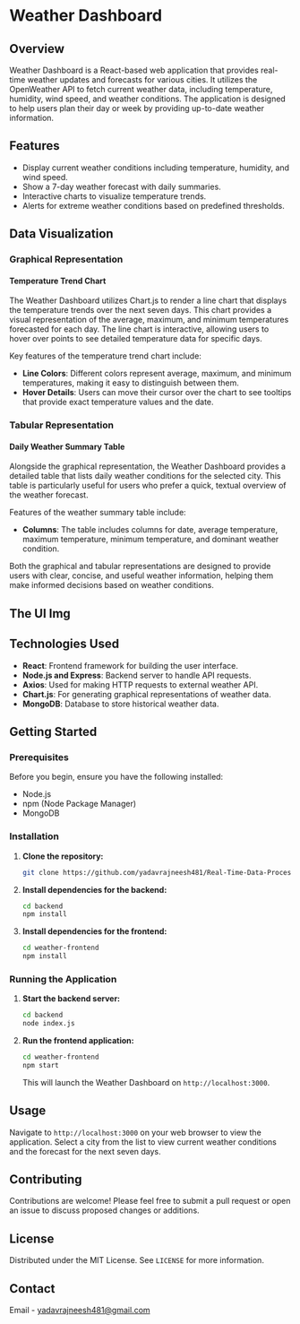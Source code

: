 # Weather Dashboard

## Overview
Weather Dashboard is a React-based web application that provides real-time weather updates and forecasts for various cities. It utilizes the OpenWeather API to fetch current weather data, including temperature, humidity, wind speed, and weather conditions. The application is designed to help users plan their day or week by providing up-to-date weather information.

## Features
- Display current weather conditions including temperature, humidity, and wind speed.
- Show a 7-day weather forecast with daily summaries.
- Interactive charts to visualize temperature trends.
- Alerts for extreme weather conditions based on predefined thresholds.
## Data Visualization

### Graphical Representation

#### Temperature Trend Chart
The Weather Dashboard utilizes Chart.js to render a line chart that displays the temperature trends over the next seven days. This chart provides a visual representation of the average, maximum, and minimum temperatures forecasted for each day. The line chart is interactive, allowing users to hover over points to see detailed temperature data for specific days.

Key features of the temperature trend chart include:
- **Line Colors**: Different colors represent average, maximum, and minimum temperatures, making it easy to distinguish between them.
- **Hover Details**: Users can move their cursor over the chart to see tooltips that provide exact temperature values and the date.


### Tabular Representation

#### Daily Weather Summary Table
Alongside the graphical representation, the Weather Dashboard provides a detailed table that lists daily weather conditions for the selected city. This table is particularly useful for users who prefer a quick, textual overview of the weather forecast.

Features of the weather summary table include:
- **Columns**: The table includes columns for date, average temperature, maximum temperature, minimum temperature, and dominant weather condition.


Both the graphical and tabular representations are designed to provide users with clear, concise, and useful weather information, helping them make informed decisions based on weather conditions.

## The UI Img





## Technologies Used
- **React**: Frontend framework for building the user interface.
- **Node.js and Express**: Backend server to handle API requests.
- **Axios**: Used for making HTTP requests to external weather API.
- **Chart.js**: For generating graphical representations of weather data.
- **MongoDB**: Database to store historical weather data.

## Getting Started

### Prerequisites
Before you begin, ensure you have the following installed:
- Node.js
- npm (Node Package Manager)
- MongoDB

### Installation

1. **Clone the repository:**
   ```bash
   git clone https://github.com/yadavrajneesh481/Real-Time-Data-Processing-System-For-Weather-Monitoring.git
   
   ```

2. **Install dependencies for the backend:**
   ```bash
   cd backend
   npm install
   ```

3. **Install dependencies for the frontend:**
   ```bash
   cd weather-frontend
   npm install
   ```



### Running the Application

1. **Start the backend server:**
   ```bash
   cd backend
   node index.js
   ```

2. **Run the frontend application:**
   ```bash
   cd weather-frontend
   npm start
   ```
   This will launch the Weather Dashboard on `http://localhost:3000`.

## Usage
Navigate to `http://localhost:3000` on your web browser to view the application. Select a city from the list to view current weather conditions and the forecast for the next seven days.

## Contributing
Contributions are welcome! Please feel free to submit a pull request or open an issue to discuss proposed changes or additions.

## License
Distributed under the MIT License. See `LICENSE` for more information.

## Contact
Email - yadavrajneesh481@gmail.com

